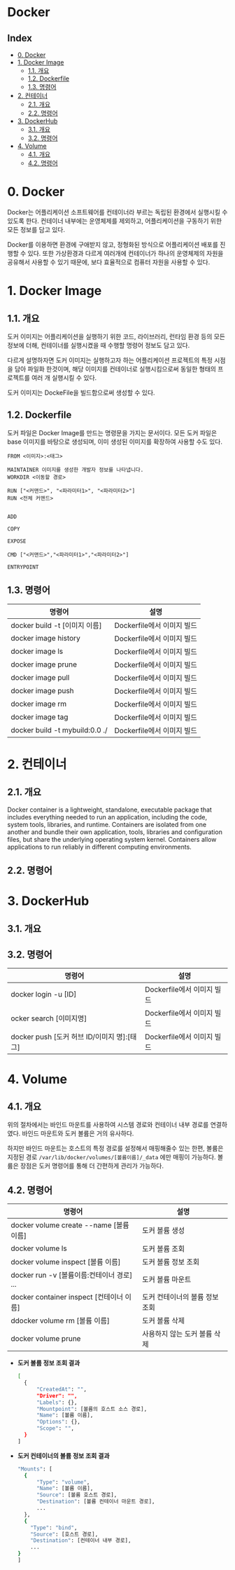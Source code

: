 # Docker <!-- omit from toc -->

## Index <!-- omit from toc -->

- [0. Docker](#0-docker)
- [1. Docker Image](#1-docker-image)
  - [1.1. 개요](#11-개요)
  - [1.2. Dockerfile](#12-dockerfile)
  - [1.3. 명령어](#13-명령어)
- [2. 컨테이너](#2-컨테이너)
  - [2.1. 개요](#21-개요)
  - [2.2. 명령어](#22-명령어)
- [3. DockerHub](#3-dockerhub)
  - [3.1. 개요](#31-개요)
  - [3.2. 명령어](#32-명령어)
- [4. Volume](#4-volume)
  - [4.1. 개요](#41-개요)
  - [4.2. 명령어](#42-명령어)

# 0. Docker

Docker는 어플리케이션 소프트웨어를 컨테이너라 부르는 독립된 환경에서 실행시킬 수 있도록 한다. 컨테이너 내부에는 운영체제를 제외하고, 어플리케이션을 구동하기 위한 모든 정보를 담고 있다.

Docker를 이용하면 환경에 구애받지 않고, 정형화된 방식으로 어플리케이션 배포를 진행할 수 있다. 또한 가상환경과 다르게 여러개에 컨테이너가 하나의 운영체제의 자원을 공유해서 사용할 수 있기 때문에, 보다 효율적으로 컴퓨터 자원을 사용할 수 있다.

# 1. Docker Image

## 1.1. 개요

도커 이미지는 어플리케이션을 실행하기 위한 코드, 라이브러리, 런타임 환경 등의 모든 정보에 더해, 컨테이너를 실행시켰을 때 수행할 명령어 정보도 담고 있다.

다르게 설명하자면 도커 이미지는 실행하고자 하는 어플리케이션 프로젝트의 특정 시점을 담아 파일화 한것이며, 해당 이미지를 컨테이너로 실행시킴으로써 동일한 형태의 프로젝트를 여러 개 실행시킬 수 있다.

도커 이미지는 DockeFile을 빌드함으로써 생성할 수 있다.

## 1.2. Dockerfile

도커 파일은 Docker Image를 만드는 명령문을 가지는 문서이다. 모든 도커 파일은 base 이미지를 바탕으로 생성되며, 이미 생성된 이미지를 확장하여 사용할 수도 있다.

```
FROM <이미지>:<태그>

MAINTAINER 이미지를 생성한 개발자 정보를 나타냅니다.
WORKDIR <이동할 경로>

RUN ["<커맨드>", "<파라미터1>", "<파라미터2>"]
RUN <전체 커맨드>


ADD

COPY

EXPOSE

CMD ["<커맨드>","<파라미터1>","<파라미터2>"]

ENTRYPOINT
```

## 1.3. 명령어

| 명령어                         | 설명                       |
| ------------------------------ | -------------------------- |
| docker build -t [이미지 이름]  | Dockerfile에서 이미지 빌드 |
| docker image history           | Dockerfile에서 이미지 빌드 |
| docker image ls                | Dockerfile에서 이미지 빌드 |
| docker image prune             | Dockerfile에서 이미지 빌드 |
| docker image pull              | Dockerfile에서 이미지 빌드 |
| docker image push              | Dockerfile에서 이미지 빌드 |
| docker image rm                | Dockerfile에서 이미지 빌드 |
| docker image tag               | Dockerfile에서 이미지 빌드 |
| docker build -t mybuild:0.0 ./ | Dockerfile에서 이미지 빌드 |

# 2. 컨테이너

## 2.1. 개요

Docker container is a lightweight, standalone, executable package that includes everything needed to run an application, including the code, system tools, libraries, and runtime. Containers are isolated from one another and bundle their own application, tools, libraries and configuration files, but share the underlying operating system kernel. Containers allow applications to run reliably in different computing environments.

## 2.2. 명령어

# 3. DockerHub

## 3.1. 개요

## 3.2. 명령어

| 명령어                                      | 설명                       |
| ------------------------------------------- | -------------------------- |
| docker login -u [ID]                        | Dockerfile에서 이미지 빌드 |
| ocker search [이미지명]                     | Dockerfile에서 이미지 빌드 |
| docker push [도커 허브 ID/이미지 명]:[태그] | Dockerfile에서 이미지 빌드 |

# 4. Volume

## 4.1. 개요

위의 절차에서는 바인드 마운트를 사용하여 시스템 경로와 컨테이너 내부 경로를 연결하였다. 바인드 마운트와 도커 볼륨은 거의 유사하다.

하지만 바인드 마운트는 호스트의 특정 경로를 설정해서 매핑해줄수 있는 한편, 볼륨은 지정된 경로 `/var/lib/docker/volumes/[볼륨이름]/_data` 에만 매핑이 가능하다. 볼륨은 장점은 도커 명령어를 통해 더 간편하게 관리가 가능하다.

## 4.2. 명령어

| 명령어                                     | 설명                           |
| ------------------------------------------ | ------------------------------ |
| docker volume create --name [볼륨 이름]    | 도커 볼륨 생성                 |
| docker volume ls                           | 도커 볼륨 조회                 |
| docker volume inspect [볼륨 이름]          | 도커 볼륨 정보 조회            |
| docker run -v [볼륨이름:컨테이너 경로] ... | 도커 볼륨 마운트               |
| docker container inspect [컨테이너 이름]   | 도커 컨테이너의 볼륨 정보 조회 |
| ddocker volume rm [볼륨 이름]              | 도커 볼륨 삭제                 |
| docker volume prune                        | 사용하지 않는 도커 볼륨 삭제   |

- **도커 볼륨 정보 조회 결과**

  ```bash
  [
  	{
  		"CreatedAt": "",
  		"Driver": "",
  		"Labels": {},
  		"Mountpoint": [볼륨의 호스트 소스 경로],
  		"Name": [볼륨 이름],
  		"Options": {},
  		"Scope": "",
  	}
  ]
  ```

- **도커 컨테이너의 볼륨 정보 조회 결과**
  ```bash
  "Mounts": [
  	{
  		"Type": "volume",
  		"Name": [볼륨 이름],
  		"Source": [볼륨 호스트 경로],
  		"Destination": [볼륨 컨테이너 마운트 경로],
  		...
  	},
    {
      "Type": "bind",
      "Source": [호스트 경로],
      "Destination": [컨테이너 내부 경로],
      ...
  }
  ]
  ```
